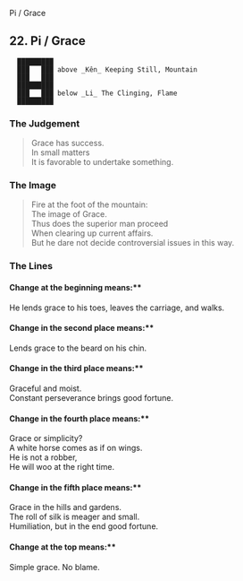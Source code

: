 Pi / Grace
## 22. Pi / Grace
      █████████
      ███   ███ above _Kên_ Keeping Still, Mountain  
      ███   ███
      █████████
      ███   ███ below _Li_ The Clinging, Flame  
      █████████
### The Judgement
> Grace has success.  
 In small matters  
 It is favorable to undertake something.
### The Image
> Fire at the foot of the mountain:  
 The image of Grace.  
 Thus does the superior man proceed  
 When clearing up current affairs.  
 But he dare not decide controversial issues in this way.
### The Lines

#### Change at the beginning means:**  
 He lends grace to his toes, leaves the carriage, and walks.
#### Change in the second place means:**  
 Lends grace to the beard on his chin.
#### Change in the third place means:**  
 Graceful and moist.  
 Constant perseverance brings good fortune.
#### Change in the fourth place means:**  
 Grace or simplicity?  
 A white horse comes as if on wings.  
 He is not a robber,  
 He will woo at the right time.
#### Change in the fifth place means:**  
 Grace in the hills and gardens.  
 The roll of silk is meager and small.  
 Humiliation, but in the end good fortune.
#### Change at the top means:**  
 Simple grace. No blame.



